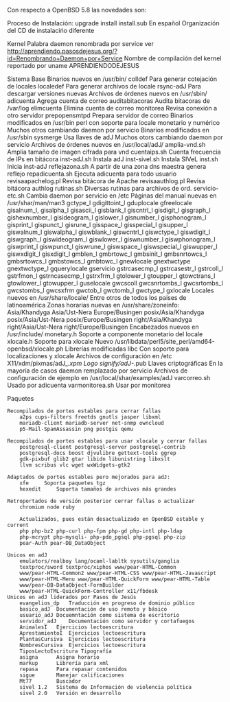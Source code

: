 Con respecto a OpenBSD 5.8 las novedades son:

Proceso de Instalación:
	upgrade install install.sub 	En español
	Organización del CD de instalacińo diferente

Kernel
	Palabra daemon renombrada por service ver 
	http://aprendiendo.pasosdejesus.org/?id=Renombrando+Daemon+por+Service
	Nombre de compilación del kernel reportado por uname APRENDIENDODEJESUS

Sistema Base
	Binarios nuevos en /usr/bin/
		colldef 	Para generar cotejación de locales
		localedef 	Para generar archivos de locale
		rsync-adJ 	Para descargar versiones nuevas
	Archivos de órdenes nuevos en /usr/sbin/
		adicuenta 	Agrega cuenta de correo 
		auditabitacoras Audita bitacoras de /var/log
		elimcuenta 	Elimina cuenta de correo
		monitorea 	Revisa conexión a otro servidor
		prepopensmtpd 	Prepara servidor de correo
	Binarios modificados en /usr/bin
		perl 		con soporte para locale monetario y numérico
		Muchos otros cambiando daemon por servicio
	Binarios modificados en /usr/sbin
		sysmerge	Usa llaves de adJ
		Muchos otors cambiando daemon por servicio
	Archivos de órdenes nuevos en /usr/local/adJ/
		amplia-vnd.sh 	Amplia tamaño de imagen cifrada para vnd
		cuentaips.sh 	Cuenta frecuencia de IPs en bitácora
		inst-adJ.sh	Instala adJ
		inst-sivel.sh	Instala SIVeL
		inst.sh		Inicia inst-adJ
		reflejazona.sh 	A partir de una zona dns maestra genera reflejo
		repadicuenta.sh Ejecuta adicuenta para todo usuario
		revisaapachelog.pl Revisa bitácora de Apache
		revisaauthlog.pl Revisa bitácora authlog
		rutinas.sh	Diversas rutinas para archivos de ord.
		servicio-etc.sh	Cambia daemon por servicio en /etc
	Páginas del manual nuevas en /usr/shar/man/man3
		gctype_l gdigittoint_l gduplocale gfreelocale gisalnum_l,
		gisalpha_l gisascii_l gisblank_l giscntrl_l gisdigit_l
		gisgraph_l gishexnumber_l gisideogram_l gislower_l gisnumber_l
		gisphonogram_l gisprint_l gispunct_l gisrune_l gisspace_l
		gisspecial_l gisupper_l giswalnum_l giswalpha_l giswblank_l
		giswcntrl_l giswctype_l giswdigit_l giswgraph_l giswideogram_l
		giswlower_l giswnumber_l giswphonogram_l giswprint_l 
		giswpunct_l giswrune_l giswspace_l giswspecial_l giswupper_l
		giswxdigit_l gisxdigit_l gmblen_l gmbrtowc_l gmbsinit_l
		gmbsnrtowcs_l gmbsrtowcs_l gmbstowcs_l gmbtowc_l gnewlocale
		gnextwctype gnextwctype_l gquerylocale gservicio gstrcasecmp_l
		gstrcasestr_l gstrcoll_l gstrfmon_l gstrncasecmp_l gstrxfrm_l
		gtolower_l gtoupper_l gtowctrans_l gtowlower_l gtowupper_l
		guselocale gwcscoll gwcsnrtombs_l gwcsrtombs_l gwcstombs_l
		gwcsxfrm gwctob_l gwctomb_l gwctype_l gxlocale
	Locales nuevos en /usr/share/locale/
		Entre otros de todos los paises de latinoamérica
	Zonas horarias nuevas en /usr/share/zoneinfo:
		Asia/Khandyga Asia/Ust-Nera Europe/Busingen 
		posix/Asia/Khandyga posix/Asia/Ust-Nera posix/Europe/Busingen
		right/Asia/Khandyga right/Asia/Ust-Nera right/Europe/Busingen
	Encabezados nuevos en /usr/include/
		monetary.h 	Soporte a componente monetario del locale
		xlocale.h  	Soporte para xlocale
	Nuevo /usr/libdata/perl5/site_perl/amd64-openbsd/xlocale.ph
	Librerías modificadas
		libc 		Con soporte para localizaciones y xlocale
	Archivos de configuración en /etc
		X11/xdm/pixmas/adJ_*.xpm	Logo
		signify/adJ-*.pub	Llaves criptográficas
		En la mayoría de casos daemon remplazado por servicio
	Archivos de configuración de ejemplo en /usr/local/shar/examples/adJ
		varcorreo.sh	Usado por adicuenta	
		varmonitorea.sh	Usar por monitorea

Paquetes
	
	Recompilados de portes estables para cerrar fallas
		a2ps cups-filters freetds gnutls jasper libxml
		mariadb-client mariadb-server net-snmp owncloud 
		p5-Mail-SpamAssassin png postgis qemu
	
	Recompilados de portes estables para usar xlocale y cerrar fallas
		postgresql-client postgresql-server postgresql-contrib 
		postgresql-docs boost djvulibre gettext-tools ggrep
		gdk-pixbuf glib2 gtar libidn libunistring libxslt 
		llvm scribus vlc wget wxWidgets-gtk2

	Adaptados de portes estables pero mejorados para adJ:
		xfe		Soporta paquetes tgz
		hexedit 	Soporta tamaños de archivos más grandes

	Retroportados de versión posterior cerrar fallas o actualizar
		chromium node ruby 

        Actualizados, pues están desactualizado en OpenBSD estable y current
		php php-bz2 php-curl php-fpm php-gd php-intl php-ldap 
		php-mcrypt php-mysqli- php-pdo_pgsql php-pgsql php-zip
		pear-Auth pear-DB_DataObject
       		
	Unicos en adJ 
		emulators/realboy lang/ocaml-labltk sysutils/ganglia 
		textproc/sword textproc/xiphos www/pear-HTML-Common
		www/pear-HTML-Common2 www/pear-HTML-CSS www/pear-HTML-Javascript
		www/pear-HTML-Menu www/pear-HTML-QuickForm www/pear-HTML-Table
		www/pear-DB-DataObject-FormBuilder 
		www/pear-HTML-QuickForm-Controller x11/fbdesk
	Unicos en adJ liderados por Pasos de Jesús
		evangelios_dp	Traducción en progreso de dominio público
		basico_adJ	Documentación de uso remoto y básico
		usuario_adJ	Docuemntación como sistema de escritorio
		servidor_adJ	Documentación como servidor y cortafuegos
		AnimalesI	Ejercicios lectoescritura
		AprestamientoI	Ejercicios lectoescritura
		PlantasCursiva	Ejercicios lectoescritura
		NombresCursiva	Ejercicios lectoescritura
		TiposLectoEscritura Tipografía
		asigna		Asigna horario
		markup		Librería para xml
		repasa		Para repasar contenidos
		sigue		Manejar calificaciones
		Mt77		Buscador
		sivel 1.2	Sistema de Información de violencia política
		sivel 2.0	Versión en desarrollo

